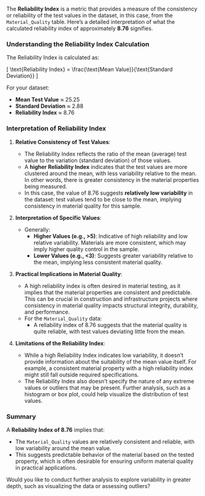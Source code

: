 The **Reliability Index** is a metric that provides a measure of the consistency or reliability of the test values in the dataset, in this case, from the `Material_Quality` table. Here’s a detailed interpretation of what the calculated reliability index of approximately **8.76** signifies.

### Understanding the Reliability Index Calculation

The Reliability Index is calculated as:

\[
\text{Reliability Index} = \frac{\text{Mean Value}}{\text{Standard Deviation}}
\]

For your dataset:
- **Mean Test Value** ≈ 25.25
- **Standard Deviation** ≈ 2.88
- **Reliability Index** ≈ 8.76

### Interpretation of Reliability Index

1. **Relative Consistency of Test Values**:
   - The Reliability Index reflects the ratio of the mean (average) test value to the variation (standard deviation) of those values.
   - A **higher Reliability Index** indicates that the test values are more clustered around the mean, with less variability relative to the mean. In other words, there is greater consistency in the material properties being measured.
   - In this case, the value of 8.76 suggests **relatively low variability** in the dataset: test values tend to be close to the mean, implying consistency in material quality for this sample.

2. **Interpretation of Specific Values**:
   - Generally:
     - **Higher Values (e.g., >5)**: Indicative of high reliability and low relative variability. Materials are more consistent, which may imply higher quality control in the sample.
     - **Lower Values (e.g., <3)**: Suggests greater variability relative to the mean, implying less consistent material quality.

3. **Practical Implications in Material Quality**:
   - A high reliability index is often desired in material testing, as it implies that the material properties are consistent and predictable. This can be crucial in construction and infrastructure projects where consistency in material quality impacts structural integrity, durability, and performance.
   - For the `Material_Quality` data:
     - A reliability index of 8.76 suggests that the material quality is quite reliable, with test values deviating little from the mean.

4. **Limitations of the Reliability Index**:
   - While a high Reliability Index indicates low variability, it doesn’t provide information about the suitability of the mean value itself. For example, a consistent material property with a high reliability index might still fall outside required specifications.
   - The Reliability Index also doesn’t specify the nature of any extreme values or outliers that may be present. Further analysis, such as a histogram or box plot, could help visualize the distribution of test values.

### Summary

A **Reliability Index of 8.76** implies that:
- The `Material_Quality` values are relatively consistent and reliable, with low variability around the mean value.
- This suggests predictable behavior of the material based on the tested property, which is often desirable for ensuring uniform material quality in practical applications.

Would you like to conduct further analysis to explore variability in greater depth, such as visualizing the data or assessing outliers?